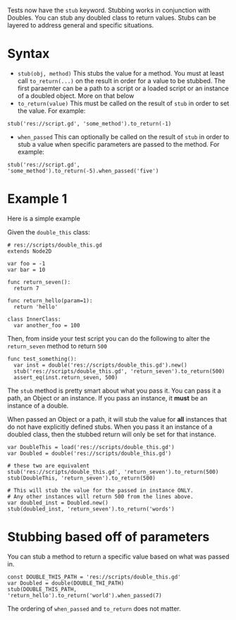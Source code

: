 Tests now have the `stub` keyword.  Stubbing works in conjunction with Doubles.  You can stub any doubled class to return values.  Stubs can be layered to address general and specific situations.

# Syntax
* `stub(obj, method)`  This stubs the value for a method.  You must at least call `to_return(...)` on the result in order for a value to be stubbed.  The first paraemter can be a path to a script or a loaded script or an instance of a doubled object.  More on that below
* `to_return(value)` This must be called on the result of `stub` in order to set the value.  For example:
```
stub('res://script.gd', 'some_method').to_return(-1)
```
* `when_passed`  This can optionally be called on the result of `stub` in order to stub a value when specific parameters are passed to the method.  For example:
```
stub('res://script.gd', 'some_method').to_return(-5).when_passed('five')
```

# Example 1

Here is a simple example

Given the `double_this` class:
```
# res://scripts/double_this.gd
extends Node2D

var foo = -1
var bar = 10

func return_seven():
  return 7

func return_hello(param=1):
  return 'hello'

class InnerClass:
  var another_foo = 100
```
Then, from inside your test script you can do the following to alter the `return_seven` method to return `500`
```
func test_something():
  var inst = double('res://scripts/double_this.gd').new()
  stub('res://scripts/double_this.gd', 'return_seven').to_return(500)
  assert_eq(inst.return_seven, 500)
```
The `stub` method is pretty smart about what you pass it.  You can pass it a path, an Object or an instance.  If you pass an instance, it __must__ be an instance of a double.  

When passed an Object or a path, it will stub the value for __all__ instances that do not have explicitly defined stubs.  When you pass it an instance of a doubled class, then the stubbed return will only be set for that instance.
```
var DoubleThis = load('res://scripts/double_this.gd')
var Doubled = double('res://scripts/double_this.gd')

# these two are equivalent
stub('res://scripts/double_this.gd', 'return_seven').to_return(500)
stub(DoubleThis, 'return_seven').to_return(500)

# This will stub the value for the passed in instance ONLY.
# Any other instances will return 500 from the lines above.
var doubled_inst = Doubled.new()
stub(doubled_inst, 'return_seven').to_return('words')
```

# Stubbing based off of parameters
You can stub a method to return a specific value based on what was passed in.
```
const DOUBLE_THIS_PATH = 'res://scripts/double_this.gd'
var Doubled = double(DOUBLE_THI_PATH)
stub(DOUBLE_THIS_PATH, 'return_hello').to_return('world').when_passed(7)
```
The ordering of `when_passed` and `to_return` does not matter.
